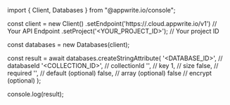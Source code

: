 import { Client, Databases } from "@appwrite.io/console";

const client = new Client()
    .setEndpoint('https://<REGION>.cloud.appwrite.io/v1') // Your API Endpoint
    .setProject('<YOUR_PROJECT_ID>'); // Your project ID

const databases = new Databases(client);

const result = await databases.createStringAttribute(
    '<DATABASE_ID>', // databaseId
    '<COLLECTION_ID>', // collectionId
    '', // key
    1, // size
    false, // required
    '<DEFAULT>', // default (optional)
    false, // array (optional)
    false // encrypt (optional)
);

console.log(result);
